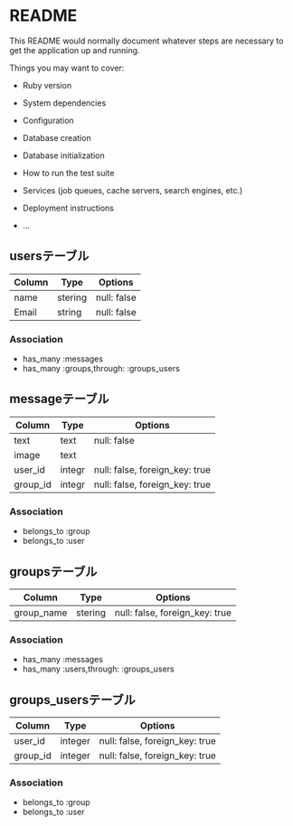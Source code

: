 # README

This README would normally document whatever steps are necessary to get the
application up and running.

Things you may want to cover:

* Ruby version

* System dependencies

* Configuration

* Database creation

* Database initialization

* How to run the test suite

* Services (job queues, cache servers, search engines, etc.)

* Deployment instructions

* ...

## usersテーブル

|Column|Type|Options|
|------|----|-------|
|name|stering|null: false|
|Email|string|null: false|

### Association
- has_many :messages
- has_many :groups,through: :groups_users

## messageテーブル

|Column|Type|Options|
|------|----|-------|
|text|text|null: false|
|image|text|
|user_id|integr|null: false, foreign_key: true|
|group_id|integr|null: false, foreign_key: true|

### Association
- belongs_to :group
- belongs_to :user

## groupsテーブル
|Column|Type|Options|
|------|----|-------|
|group_name|stering|null: false, foreign_key: true|

### Association
- has_many :messages
- has_many :users,through: :groups_users


## groups_usersテーブル

|Column|Type|Options|
|------|----|-------|
|user_id|integer|null: false, foreign_key: true|
|group_id|integer|null: false, foreign_key: true|

### Association
- belongs_to :group
- belongs_to :user


